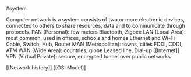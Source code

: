 #system

Computer network is a system consists of two or more electronic devices, connected to others to share resources, data and to communicate through protocols.
	PAN (Personal): few meters
		Bluetooth, Zigbee
	LAN (Local Area): most common, used in offices, schools and homes
		Ethernet and Wi-Fi
		Cable, Switch, Hub, Router
	MAN (Metropolitan): towns, cities
		FDDI, CDDI, ATM
	WAN (Wide Area): countries, globe
		Leased line, Dial-up
		[[Internet]]
	VPN (Virtual Private): secure, encrypted tunnel over public networks

[[Network history]]
[[OSI Model]]

